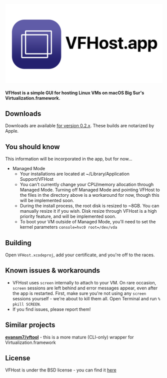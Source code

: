 ![Image with icon and text "VFHost.app"](https://github.com/JackSteele/VFHost/raw/readme-img/header.png)

#### VFHost is a simple GUI for hosting Linux VMs on macOS Big Sur's Virtualization.framework.

## Downloads
Downloads are available [for version 0.2.x](https://github.com/JackSteele/VFHost/releases). These builds are notarized by Apple.

## You should know
This information will be incorporated in the app, but for now...
- Managed Mode
    - Your installations are located at ~/Library/Application Support/VFHost
    - You can't currently change your CPU/memory allocation through Managed Mode. Turning off Managed Mode and pointing VFHost to the files in the directory above is a workaround for now, though this will be implemented soon.
    - During the install process, the root disk is resized to ~8GB. You can manually resize it if you wish. Disk resize through VFHost is a high priority feature, and will be implemented soon.
    - To boot your VM outside of Managed Mode, you'll need to set the kernel parameters `console=hvc0 root=/dev/vda`

## Building
Open `VFHost.xcodeproj`, add your certificate, and you're off to the races.

## Known issues & workarounds
- VFHost uses `screen` internally to attach to your VM. On rare occasion, `screen` sessions are left behind and error messages appear, even after the app is restarted. First, make sure you're not using any `screen` sessions yourself - we're about to kill them all. Open Terminal and run `% pkill SCREEN`.
- If you find issues, please report them!

## Similar projects
**[evansm7/vftool](https://github.com/evansm7/vftool)** - this is a more mature (CLI-only) wrapper for Virtualization.framework

## License
VFHost is under the BSD license - you can find it [here](https://github.com/JackSteele/VFHost/blob/main/LICENSE)
